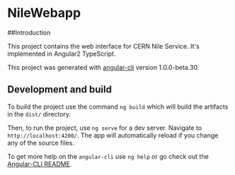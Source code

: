 # NileWebapp

##Introduction

This project contains the web interface for CERN Nile Service. It's implemented in Angular2 TypeScript.

This project was generated with [angular-cli](https://github.com/angular/angular-cli) version 1.0.0-beta.30.

## Development and build
To build the project use the command `ng build` which will build the artifacts in the `dist/` directory.

Then, to run the project, use `ng serve` for a dev server. Navigate to `http://localhost:4200/`. The app will automatically reload if you change any of the source files.

To get more help on the `angular-cli` use `ng help` or go check out the [Angular-CLI README](https://github.com/angular/angular-cli/blob/master/README.md).
